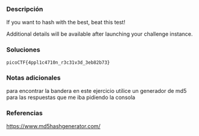 ### Descripción 
If you want to hash with the best, beat this test!

Additional details will be available after launching your challenge instance.

### Soluciones

```
picoCTF{4ppl1c4710n_r3c31v3d_3eb82b73}
```
### Notas adicionales 
para encontrar la bandera en este ejercicio utilice un generador de md5 para las respuestas que me iba pidiendo la consola

### Referencias 
https://www.md5hashgenerator.com/